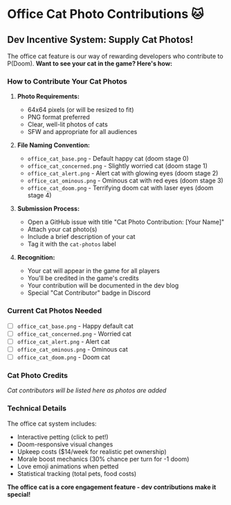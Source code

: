 # Office Cat Photo Contributions 🐱

## Dev Incentive System: Supply Cat Photos!

The office cat feature is our way of rewarding developers who contribute to P(Doom). **Want to see your cat in the game? Here's how:**

### How to Contribute Your Cat Photos

1. **Photo Requirements:**
   - 64x64 pixels (or will be resized to fit)
   - PNG format preferred
   - Clear, well-lit photos of cats
   - SFW and appropriate for all audiences

2. **File Naming Convention:**
   - `office_cat_base.png` - Default happy cat (doom stage 0)
   - `office_cat_concerned.png` - Slightly worried cat (doom stage 1)  
   - `office_cat_alert.png` - Alert cat with glowing eyes (doom stage 2)
   - `office_cat_ominous.png` - Ominous cat with red eyes (doom stage 3)
   - `office_cat_doom.png` - Terrifying doom cat with laser eyes (doom stage 4)

3. **Submission Process:**
   - Open a GitHub issue with title "Cat Photo Contribution: [Your Name]"
   - Attach your cat photo(s)
   - Include a brief description of your cat
   - Tag it with the `cat-photos` label

4. **Recognition:**
   - Your cat will appear in the game for all players
   - You'll be credited in the game's credits
   - Your contribution will be documented in the dev blog
   - Special "Cat Contributor" badge in Discord

### Current Cat Photos Needed

- [ ] `office_cat_base.png` - Happy default cat
- [ ] `office_cat_concerned.png` - Worried cat  
- [ ] `office_cat_alert.png` - Alert cat
- [ ] `office_cat_ominous.png` - Ominous cat
- [ ] `office_cat_doom.png` - Doom cat

### Cat Photo Credits

*Cat contributors will be listed here as photos are added*

### Technical Details

The office cat system includes:
- Interactive petting (click to pet!)
- Doom-responsive visual changes
- Upkeep costs ($14/week for realistic pet ownership)
- Morale boost mechanics (30% chance per turn for -1 doom)
- Love emoji animations when petted
- Statistical tracking (total pets, food costs)

**The office cat is a core engagement feature - dev contributions make it special!**
